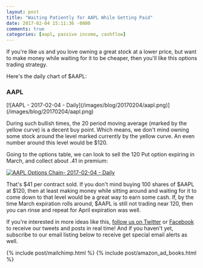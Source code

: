 ```yaml
---
layout: post
title: "Waiting Patiently for AAPL While Getting Paid"
date: 2017-02-04 15:11:36 -0800
comments: true
categories: [aapl, passive income, cashflow]
---
```


If you're like us and you love owning a great stock at a lower price, but want to make money while waiting for it to be cheaper, then you'll like this options trading strategy.

Here's the daily chart of $AAPL:

<h3 id="20170204-aapl">AAPL</h3>
[![AAPL - 2017-02-04 - Daily](/images/blog/20170204/aapl.png)](/images/blog/20170204/aapl.png)

During such bullish times, the 20 period moving average (marked by the yellow curve) is a decent buy point. Which means, we don't mind owning some stock around the level marked currently by the yellow curve. An even number around this level would be $120.

Going to the options table, we can look to sell the 120 Put option expiring in March, and collect about .41 in premium:

[![AAPL Options Chain- 2017-02-04 - Daily](/images/blog/20170204/aaploc.png)](/images/blog/20170204/aaploc.png)

That's $41 per contract sold. If you don't mind buying 100 shares of $AAPL at $120, then at least making money while sitting around and waiting for it to come down to that level would be a great way to earn some cash. If, by the time March expiration rolls around, $AAPL is still not trading near 120, then you can rinse and repeat for April expiration was well.

If you're interested in more ideas like this, [follow us on Twitter](https://twitter.com/theta_positive "Follow @thetatrades on Twitter") or [Facebook](https://facebook.com/thetatrades "Follow @thetatrades on Facebook") to receive our tweets and posts in real time! And if you haven't yet, subscribe to our email listing below to receive get special email alerts as well.

{% include post/mailchimp.html %}
{% include post/amazon_ad_books.html %}
